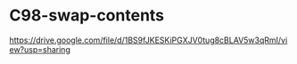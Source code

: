 # C98-swap-contents
https://drive.google.com/file/d/1BS9fJKESKiPGXJV0tug8cBLAV5w3qRmI/view?usp=sharing
